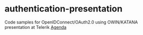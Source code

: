 # authentication-presentation
Code samples for OpenIDConnect/OAuth2.0 using OWIN/KATANA presentation at Telerik
[Agenda](https://github.com/todorm85/authentication-presentation/blob/master/Agenda.txt)
